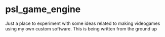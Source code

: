 # psl_game_engine

Just a place to experiment with some ideas related to making videogames using my own custom software. This is being written from the ground up
